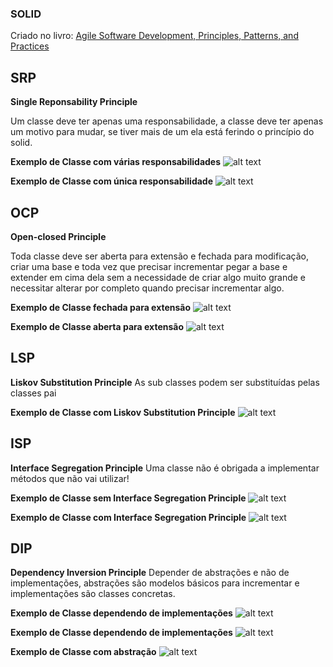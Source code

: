 ### SOLID

Criado no livro: [Agile Software Development, Principles, Patterns, and Practices](https://www.amazon.com/Software-Development-Principles-Patterns-Practices/dp/0135974445)

## SRP

**Single Reponsability Principle**

Um classe deve ter apenas uma responsabilidade, a classe deve ter apenas um motivo para mudar, se tiver mais
de um ela está ferindo o princípio do solid.

**Exemplo de Classe com várias responsabilidades**
![alt text](./assets/many-responsible-class.png)

**Exemplo de Classe com única responsabilidade**
![alt text](./assets/one-responsible-class.png)

## OCP

**Open-closed Principle**

Toda classe deve ser aberta para extensão e fechada para modificação, criar uma base e toda vez que precisar
incrementar pegar a base e extender em cima dela sem a necessidade de criar algo muito grande e necessitar
alterar por completo quando precisar incrementar algo.

**Exemplo de Classe fechada para extensão**
![alt text](./assets/closed-extension.png)

**Exemplo de Classe aberta para extensão**
![alt text](./assets/open-extension.png)

## LSP

**Liskov Substitution Principle**
As sub classes podem ser substituídas pelas classes pai

**Exemplo de Classe com Liskov Substitution Principle**
![alt text](./assets/liskov-substitution-principle.png)

## ISP

**Interface Segregation Principle**
Uma classe não é obrigada a implementar métodos que não vai utilizar!

**Exemplo de Classe sem Interface Segregation Principle**
![alt text](./assets/interface-segregation-principle-incorrect.png)

**Exemplo de Classe com Interface Segregation Principle**
![alt text](./assets/interface-segregation-principle-incorrect.png)

## DIP

**Dependency Inversion Principle**
Depender de abstrações e não de implementações, abstrações são modelos básicos para incrementar e implementações são classes concretas.

**Exemplo de Classe dependendo de implementações**
![alt text](./assets/dip-first-problem.png)

**Exemplo de Classe dependendo de implementações**
![alt text](./assets/dip-second-problem.png)

**Exemplo de Classe com abstração**
![alt text](./assets/dip-solution.png)
